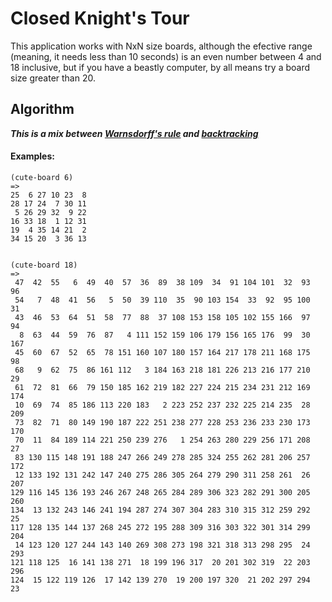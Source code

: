 # Closed Knight's Tour

This application works with NxN size boards, although the efective range (meaning, it needs less than 10 seconds) is an even number between 4 and 18 inclusive, but if you have a beastly computer, by all means try a board size greater than 20. 

## Algorithm
__***This is a mix between [Warnsdorff's rule](https://en.wikipedia.org/wiki/Knight%27s_tour#Warnsdorf.27s_rule) and [backtracking](https://en.wikipedia.org/wiki/Backtracking)***__

#### Examples:
```
(cute-board 6)
=>
25  6 27 10 23  8
28 17 24  7 30 11
 5 26 29 32  9 22
16 33 18  1 12 31
19  4 35 14 21  2
34 15 20  3 36 13

 
(cute-board 18)
=>            
 47  42  55   6  49  40  57  36  89  38 109  34  91 104 101  32  93  96
 54   7  48  41  56   5  50  39 110  35  90 103 154  33  92  95 100  31
 43  46  53  64  51  58  77  88  37 108 153 158 105 102 155 166  97  94
  8  63  44  59  76  87   4 111 152 159 106 179 156 165 176  99  30 167
 45  60  67  52  65  78 151 160 107 180 157 164 217 178 211 168 175  98
 68   9  62  75  86 161 112   3 184 163 218 181 226 213 216 177 210  29
 61  72  81  66  79 150 185 162 219 182 227 224 215 234 231 212 169 174
 10  69  74  85 186 113 220 183   2 223 252 237 232 225 214 235  28 209
 73  82  71  80 149 190 187 222 251 238 277 228 253 236 233 230 173 170
 70  11  84 189 114 221 250 239 276   1 254 263 280 229 256 171 208  27
 83 130 115 148 191 188 247 266 249 278 285 324 255 262 281 206 257 172
 12 133 192 131 242 147 240 275 286 305 264 279 290 311 258 261  26 207
129 116 145 136 193 246 267 248 265 284 289 306 323 282 291 300 205 260
134  13 132 243 146 241 194 287 274 307 304 283 310 315 312 259 292  25
117 128 135 144 137 268 245 272 195 288 309 316 303 322 301 314 299 204
 14 123 120 127 244 143 140 269 308 273 198 321 318 313 298 295  24 293
121 118 125  16 141 138 271  18 199 196 317  20 201 302 319  22 203 296
124  15 122 119 126  17 142 139 270  19 200 197 320  21 202 297 294  23
```
